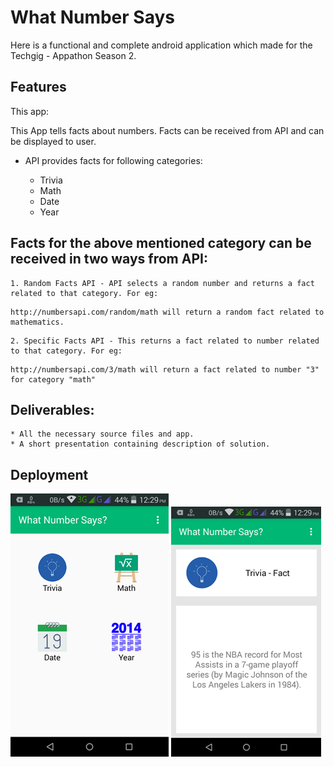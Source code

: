 # What Number Says

Here is a functional and complete android application which made for the  Techgig - Appathon Season 2.

## Features

This app:

This App tells facts about numbers. Facts can be received from API and can be displayed to user.

* API provides facts for following categories:
	
	- Trivia
	- Math
	- Date
	- Year

## Facts for the above mentioned category can be received in two ways from API:

	1. Random Facts API - API selects a random number and returns a fact related to that category. For eg: 
```
http://numbersapi.com/random/math will return a random fact related to mathematics.

```

	2. Specific Facts API - This returns a fact related to number related to that category. For eg: 
```
http://numbersapi.com/3/math will return a fact related to number "3" for category "math"

```
## Deliverables:

    * All the necessary source files and app.
    * A short presentation containing description of solution.

## Deployment

![alt text](https://github.com/manjeet-thadani/What-Number-Says/blob/master/Extras/S1.png) ![alt text](https://github.com/manjeet-thadani/What-Number-Says/blob/master/Extras/S2.png)
